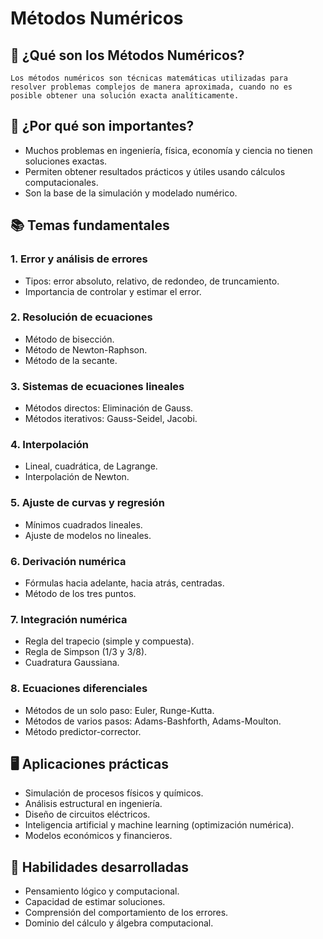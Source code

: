 # Métodos Numéricos

## 🎯 ¿Qué son los Métodos Numéricos?

    Los métodos numéricos son técnicas matemáticas utilizadas para resolver problemas complejos de manera aproximada, cuando no es posible obtener una solución exacta analíticamente.

## 🧩 ¿Por qué son importantes?

- Muchos problemas en ingeniería, física, economía y ciencia no tienen soluciones exactas.
- Permiten obtener resultados prácticos y útiles usando cálculos computacionales.
- Son la base de la simulación y modelado numérico.

## 📚 Temas fundamentales

### 1. Error y análisis de errores
- Tipos: error absoluto, relativo, de redondeo, de truncamiento.
- Importancia de controlar y estimar el error.

### 2. Resolución de ecuaciones
- Método de bisección.
- Método de Newton-Raphson.
- Método de la secante.

### 3. Sistemas de ecuaciones lineales
- Métodos directos: Eliminación de Gauss.
- Métodos iterativos: Gauss-Seidel, Jacobi.

### 4. Interpolación
- Lineal, cuadrática, de Lagrange.
- Interpolación de Newton.

### 5. Ajuste de curvas y regresión
- Mínimos cuadrados lineales.
- Ajuste de modelos no lineales.

### 6. Derivación numérica
- Fórmulas hacia adelante, hacia atrás, centradas.
- Método de los tres puntos.

### 7. Integración numérica
- Regla del trapecio (simple y compuesta).
- Regla de Simpson (1/3 y 3/8).
- Cuadratura Gaussiana.

### 8. Ecuaciones diferenciales
- Métodos de un solo paso: Euler, Runge-Kutta.
- Métodos de varios pasos: Adams-Bashforth, Adams-Moulton.
- Método predictor-corrector.


## 🖥️ Aplicaciones prácticas
- Simulación de procesos físicos y químicos.
- Análisis estructural en ingeniería.
- Diseño de circuitos eléctricos.
- Inteligencia artificial y machine learning (optimización numérica).
- Modelos económicos y financieros.

## 🧠 Habilidades desarrolladas
- Pensamiento lógico y computacional.
- Capacidad de estimar soluciones.
- Comprensión del comportamiento de los errores.
- Dominio del cálculo y álgebra computacional.